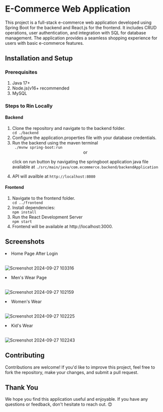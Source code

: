 <h1>E-Commerce Web Application</h1>


This project is a full-stack e-commerce web application developed using Spring Boot for the backend and React.js for the frontend. It includes CRUD operations, user authentication, and integration with SQL for database management. The application provides a seamless shopping experience for users with basic e-commerce features.

<h2> Installation and Setup</h2>
<h3>Prerequisites</h3>
<ol>
  <li>Java 17+</li>
  <li>Node.js(v16+ recommended</li>
  <li>MySQL</li>
</ol>
<h3>Steps to Rin Locally</h3>
<h4>Backend</h4>
<ol>
  <li>Clone the repository and navigate to the backend folder.</li>
  <code>cd ./backend</code>
  <li>Configure the application.properties file with your database credentials.</li>
  <li>Run the backend using the maven terminal</li>
<code> ./mvnw spring-boot:run</code> 
<center> or</center>
<p>click on run button by navigating the springboot application java file available at <code>./src/main/java/com.ecommerce.backend/backendApplication</code></p>
<li>API will availble at <code>http://localhost:8080</code></li>
</ol>

<h4>Frontend</h4>
<ol>
  <li>Navigate to the frontend folder.</li>
  <code>cd ../frontend</code>
  <li>Install dependencies:</li>
  <code>npm install</code>
  <li>Run the React Development Server</li>
  <code>npm start</code>
<li>Frontend will be available at http://localhost:3000.</li>
</ol>


<h2>Screenshots</h2>
<li>Home Page After Login</li>
<br>

![Screenshot 2024-09-27 103316](https://github.com/user-attachments/assets/4e063e98-8f00-4aff-81eb-5c1c7162ec16)


<li>Men's Wear Page</li>
<br>

![Screenshot 2024-09-27 102159](https://github.com/user-attachments/assets/23e6f51e-40b3-472e-8dfb-4a30b215acc0)

<li>Women's Wear</li>
<br>

![Screenshot 2024-09-27 102225](https://github.com/user-attachments/assets/dfed2def-4739-4f77-8a5c-4cf25325ee8a)

<li>Kid's Wear</li>
<br>

![Screenshot 2024-09-27 102243](https://github.com/user-attachments/assets/707a7c54-5e34-4cd0-b42f-a24265047d32)


<h2>Contributing</h2>
Contributions are welcome! If you'd like to improve this project, feel free to fork the repository, make your changes, and submit a pull request.

<h2>Thank You</h2>
We hope you find this application useful and enjoyable. If you have any questions or feedback, don't hesitate to reach out. 😊
